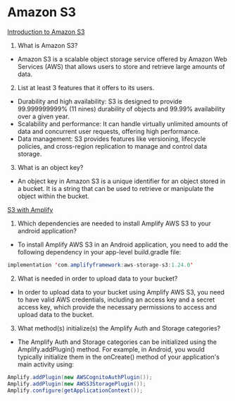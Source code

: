# Amazon S3

[Introduction to Amazon S3](https://docs.aws.amazon.com/AmazonS3/latest/dev/Introduction.html)

1. What is Amazon S3?

- Amazon S3 is a scalable object storage service offered by Amazon Web Services (AWS) that allows users to store and retrieve large amounts of data.

2. List at least 3 features that it offers to its users.

- Durability and high availability: S3 is designed to provide 99.999999999% (11 nines) durability of objects and 99.99% availability over a given year.
- Scalability and performance: It can handle virtually unlimited amounts of data and concurrent user requests, offering high performance.
- Data management: S3 provides features like versioning, lifecycle policies, and cross-region replication to manage and control data storage.

3. What is an object key?

- An object key in Amazon S3 is a unique identifier for an object stored in a bucket. It is a string that can be used to retrieve or manipulate the object within the bucket.

[S3 with Amplify](https://docs.amplify.aws/lib/storage/getting-started/q/platform/android/)

1. Which dependencies are needed to install Amplify AWS S3 to your android application?

- To install Amplify AWS S3 in an Android application, you need to add the following dependency in your app-level build.gradle file:

``` java
implementation 'com.amplifyframework:aws-storage-s3:1.24.0'
```

2. What is needed in order to upload data to your bucket?

- In order to upload data to your bucket using Amplify AWS S3, you need to have valid AWS credentials, including an access key and a secret access key, which provide the necessary permissions to access and upload data to the bucket.

3. What method(s) initialize(s) the Amplify Auth and Storage categories?

- The Amplify Auth and Storage categories can be initialized using the Amplify.addPlugin() method. For example, in Android, you would typically initialize them in the onCreate() method of your application's main activity using:

``` java
Amplify.addPlugin(new AWSCognitoAuthPlugin());
Amplify.addPlugin(new AWSS3StoragePlugin());
Amplify.configure(getApplicationContext());
```